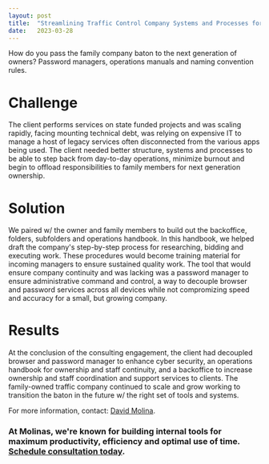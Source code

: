 ```yaml
---
layout: post
title:  "Streamlining Traffic Control Company Systems and Processes for Legacy Creation"
date:   2023-03-28
---
```


<p class="intro"><span class="dropcap">H</span>ow do you pass the family company baton to the next generation of owners? Password managers, operations manuals and naming convention rules.</p>

# Challenge
The client performs services on state funded projects and was scaling rapidly, facing mounting technical debt, was relying on expensive IT to manage a host of legacy services often disconnected from the various apps being used. The client needed better structure, systems and processes to be able to step back from day-to-day operations, minimize burnout and begin to offload responsibilities to family members for next generation ownership.

# Solution
We paired w/ the owner and family members to build out the backoffice, folders, subfolders and operations handbook. In this handbook, we helped draft the company's step-by-step process for researching, bidding and executing work. These procedures would become training material for incoming managers to ensure sustained quality work. The tool that would ensure company continuity and was lacking was a password manager to ensure administrative command and control, a way to decouple browser and password services across all devices while not compromizing speed and accuracy for a small, but growing company.

# Results
At the conclusion of the consulting engagement, the client had decoupled browser and password manager to enhance cyber security, an operations handbook for ownership and staff continuity, and a backoffice to increase ownership and staff coordination and support services to clients. The family-owned traffic company continued to scale and grow working to transition the baton in the future w/ the right set of tools and systems.

For more information, contact: [David Molina](/about).

### At Molinas, we're known for building internal tools for maximum productivity, efficiency and optimal use of time. [Schedule consultation today](/contact).
